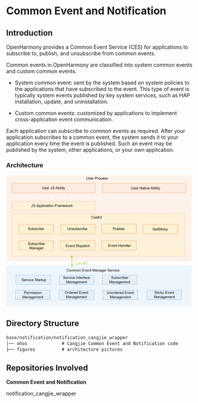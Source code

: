 # Common Event and Notification

## Introduction

OpenHarmony provides a Common Event Service (CES) for applications to subscribe to, publish, and unsubscribe from common events.

Common events in OpenHarmony are classified into system common events and custom common events.

- System common event: sent by the system based on system policies to the applications that have subscribed to the event. This type of event is typically system events published by key system services, such as HAP installation, update, and uninstallation.

- Custom common events: customized by applications to implement cross-application event communication.

Each application can subscribe to common events as required. After your application subscribes to a common event, the system sends it to your application every time the event is published. Such an event may be published by the system, other applications, or your own application.

### Architecture

![](figures/en_cesfwk_architecture_diagram.png "CES Architecture")

## Directory Structure

```
base/notification/notification_cangjie_wrapper
│── ohos             # Cangjie Common Event and Notification code
├── figures          # architecture pictures
```

## Repositories Involved

**Common Event and Notification**

notification_cangjie_wrapper
